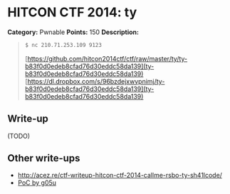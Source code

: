 # HITCON CTF 2014: ty

**Category:** Pwnable
**Points:** 150
**Description:**

> ```bash
> $ nc 210.71.253.109 9123
> ```
>
> [https://github.com/hitcon2014ctf/ctf/raw/master/ty/ty-b83f0d0edeb8cfad76d30eddc58da139](ty-b83f0d0edeb8cfad76d30eddc58da139)
> [https://dl.dropbox.com/s/96bzdejxwvpnimj/ty-b83f0d0edeb8cfad76d30eddc58da139](ty-b83f0d0edeb8cfad76d30eddc58da139)

## Write-up

(TODO)

## Other write-ups

* http://acez.re/ctf-writeup-hitcon-ctf-2014-callme-rsbo-ty-sh41lcode/
* [PoC by g05u](https://gist.github.com/g05u/9c934e367c309d002d65)